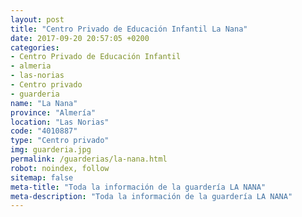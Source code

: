 ```yaml
---
layout: post
title: "Centro Privado de Educación Infantil La Nana"
date: 2017-09-20 20:57:05 +0200
categories:
- Centro Privado de Educación Infantil
- almeria
- las-norias
- Centro privado
- guarderia
name: "La Nana"
province: "Almería"
location: "Las Norias"
code: "4010887"
type: "Centro privado"
img: guarderia.jpg
permalink: /guarderias/la-nana.html
robot: noindex, follow
sitemap: false
meta-title: "Toda la información de la guardería LA NANA"
meta-description: "Toda la información de la guardería LA NANA"
---
```

